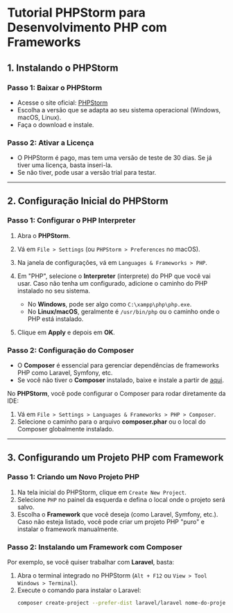 # **Tutorial PHPStorm para Desenvolvimento PHP com Frameworks**

## 1. **Instalando o PHPStorm**

### Passo 1: Baixar o PHPStorm
- Acesse o site oficial: [PHPStorm](https://www.jetbrains.com/phpstorm/)
- Escolha a versão que se adapta ao seu sistema operacional (Windows, macOS, Linux).
- Faça o download e instale.

### Passo 2: Ativar a Licença
- O PHPStorm é pago, mas tem uma versão de teste de 30 dias. Se já tiver uma licença, basta inseri-la.
- Se não tiver, pode usar a versão trial para testar.

---

## 2. **Configuração Inicial do PHPStorm**

### Passo 1: Configurar o PHP Interpreter
1. Abra o **PHPStorm**.
2. Vá em `File > Settings` (ou `PHPStorm > Preferences` no macOS).
3. Na janela de configurações, vá em `Languages & Frameworks > PHP`.
4. Em "PHP", selecione o **Interpreter** (interprete) do PHP que você vai usar. Caso não tenha um configurado, adicione o caminho do PHP instalado no seu sistema.
   
   - No **Windows**, pode ser algo como `C:\xampp\php\php.exe`.
   - No **Linux/macOS**, geralmente é `/usr/bin/php` ou o caminho onde o PHP está instalado.

5. Clique em **Apply** e depois em **OK**.

### Passo 2: Configuração do Composer
- O **Composer** é essencial para gerenciar dependências de frameworks PHP como Laravel, Symfony, etc.
- Se você não tiver o **Composer** instalado, baixe e instale a partir de [aqui](https://getcomposer.org/download/).

No **PHPStorm**, você pode configurar o Composer para rodar diretamente da IDE:
1. Vá em `File > Settings > Languages & Frameworks > PHP > Composer`.
2. Selecione o caminho para o arquivo **composer.phar** ou o local do Composer globalmente instalado.

---

## 3. **Configurando um Projeto PHP com Framework**

### Passo 1: Criando um Novo Projeto PHP
1. Na tela inicial do PHPStorm, clique em `Create New Project`.
2. Selecione `PHP` no painel da esquerda e defina o local onde o projeto será salvo.
3. Escolha o **Framework** que você deseja (como Laravel, Symfony, etc.). Caso não esteja listado, você pode criar um projeto PHP "puro" e instalar o framework manualmente.

### Passo 2: Instalando um Framework com Composer
Por exemplo, se você quiser trabalhar com **Laravel**, basta:
1. Abra o terminal integrado no PHPStorm (`Alt + F12` ou `View > Tool Windows > Terminal`).
2. Execute o comando para instalar o Laravel:
   ```bash
   composer create-project --prefer-dist laravel/laravel nome-do-projeto
